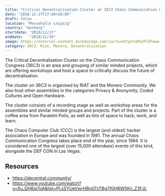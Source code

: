```yaml
---
title: "Critical Decentralisation Cluster at 35C3 Chaos Communication Congress"
date: "2018-12-27T17:00+20:00"
draft: false
location: "Messehalle Leipzig"
country: "Germany"
startdate: "2018/12/27"
enddate:   "2018/12/30"
image: https://external-content.duckduckgo.com/iu/?u=https%3A%2F%2Fwww.basecybersecurity.com%2Fwp-content%2Fuploads%2F2020%2F01%2F36C3-Chaos-Computer-Club-December-2019-Leipzig-Germany.png&f=1&nofb=1
category: 36C3, Riat, Monero, Decentralisation
---
```


The Critical Decentralisation Cluster on the Chaos Communication Congress (36C3) is an area and grouping of similar minded projects, which are offering workshops and host a space to critically discuss the future of decentralisation.

The cluster on 36C3 is organised by RIAT and the Monero Community. We also host other assemblies in the categories Privacy & Anonymity, Coded Cultures and Open Hardware.

The cluster consists of a recording stage as well as workshop areas for the assemblies and similar minded groups and projects. Part of the cluster is a coffee area from Paralelni Polis, as well as lots of space to hack, work, and learn.

The Chaos Computer Club (CCC) is the largest (and oldest) hacker association in Europe and was founded in 1981. The annual Chaos Communication Congress takes place end of the year, since 1984. It is considered one of the largest (over 15,000 attendees) events of this kind, alongside the DEF CON in Las Vegas.

## Resources
* https://decentral.community/
* https://www.youtube.com/watch?v=Xu_QH6oi7oA&list=PLsSYUeVwrHBn07zTBg7fGHRW5Kn_Z3FJL
